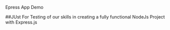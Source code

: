 Epress App Demo

##JUst For Testing of our skills in creating a fully functional NodeJs Project with Express.js
